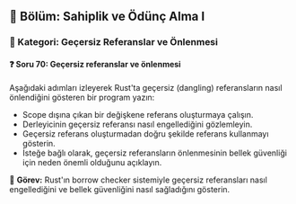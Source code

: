## 📘 Bölüm: Sahiplik ve Ödünç Alma I  
### 🔹 Kategori: Geçersiz Referanslar ve Önlenmesi  
#### ❓ Soru 70: Geçersiz referanslar ve önlenmesi

Aşağıdaki adımları izleyerek Rust'ta geçersiz (dangling) referansların nasıl önlendiğini gösteren bir program yazın:

- Scope dışına çıkan bir değişkene referans oluşturmaya çalışın.
- Derleyicinin geçersiz referansı nasıl engellediğini gözlemleyin.
- Geçersiz referans oluşturmadan doğru şekilde referans kullanmayı gösterin.
- İsteğe bağlı olarak, geçersiz referansların önlenmesinin bellek güvenliği için neden önemli olduğunu açıklayın.

🔧 **Görev:** Rust'ın borrow checker sistemiyle geçersiz referansları nasıl engellediğini ve bellek güvenliğini nasıl sağladığını gösterin.

